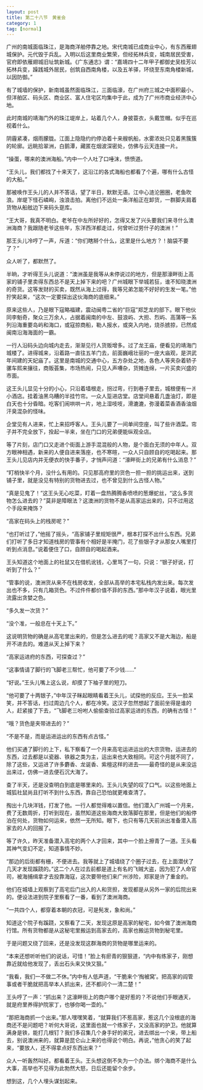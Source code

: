 ```yaml
---
layout: post
title: 第二十八节　黄雀会
category: 1
tag: [normal]
---
```


广州的南城面临珠江，是海商洋舶停靠之地。宋代南城已成商业中心，有东西雁翅城保护。元代毁于兵乱。入明以后这里商业繁荣，但经拓林兵变，城南居民受害，官府即依雁翅城旧址筑新城。《广东通志》谓：“嘉靖四十二年甲子都御史吴桂芳以拓林兵变，躁践城外居民，创筑自西南角楼，以及五羊驿，环绕至东南角楼新城，以因防御。”

有了城墙的保护，新南城虽然面临珠江，三面临濠，在广州府三城之中面积最小，但洋舶区、码头区、商业区、富人住宅区均集中于此，成为了广州市商业经济中心地。

此时南城的靖海门外的珠江堤岸上，站着几个人，身披蓑衣，头戴笠帽。似乎在巡视着什么。

阴霾紧凑，烟雨朦胧。江面上隐隐约约停泊着十来艘帆船，水雾浓处只见着黑簇簇的轮廓。远眺拾翠洲，白鹅潭，藏匿在烟波深密处，仿佛与云天连接一片。

“操蛋，哪来的澳洲海船。”内中一个人吐了口唾沫，愤愤道。

“王头儿，我们都找了十来天了，这沿江的各式海船也都看了个遍，哪有什么古怪的大船。”

那被唤作王头儿的人并不答话，望了半日，默默无语。江中心涟沦圈圈，老鱼吹浪。岸堤下怪石嶙峋，浊浪击拍。离他们不远处一条洋船正在卸货，一群脚夫肩着货物从船舷边下来码头趸库。

“王大哥，我真不明白。老爷在中左所好好的，怎得又发了兴头要我们来寻什么澳洲海商？我跟随老爷这些年，东洋西洋都走过，何曾听过劳什子的澳洲！”

那王头儿冷哼了一声，斥道：“你们瞎掰个什么，这里是什么地方？！脑袋不要了？”

众人听了，都默然了。

半晌，才听得王头儿说道：“澳洲虽是我等从未停说过的地方，但是那濠畔街上高家的铺子里卖得东西总不是天上掉下来的吧？广州城眼下举城若狂，谁不知晓澳洲的奇货。这等发财的买卖，既然从海上过得，我等兄弟怎能不好好的生发一笔。”他狞笑起来，“这次一定要探出这伙海商的底细来。”

原来这些人，乃是眼下寇略福建，震动闽粤二省的“巨寇”郑芝龙的部下。眼下他伙同李魁奇，聚众三万余人，占据着闽南的中左、鼓浪屿、大担、烈屿、高蒲等一系列沿海重要岛屿和海口，或寇掠商船，勒人报水，或突入内地，烧杀掳掠，已然成闽南沿海海面的一霸。

一行人沿码头边向城内走去，渐渐见行人货贩增多。过了龙王庙，便看见的靖海门城楼了。进得城来，沿着路一直往五羊门去，前面巍峨壮丽的一座大庙观，是洪武年间建的天妃庙了。这里是南城的交通中心，五方杂处之地，各色人等夹杂着轿子骡车熙来攘往，商贩荟集，市场热闹，只见人声嘈杂，货摊连绵，一片买卖兴盛的市面。

这王头儿显见十分的小心，只沿着墙根走，拐过弯，行到巷子里去，城根便有一爿小酒店。挂着油黑乌糟的半挂竹帘。一众人踅进店堂。店堂间悬着几盏油灯，即是白天也十分昏暗。吃客们闹哄哄一片，地上湿吱吱，滑漉漉，弥漫着菜香酒香油烟汗臭混杂的怪味。

企堂见有人进来，忙上来招呼客人。王头儿要了一间单间空座，叫了些许酒菜。帘子并不完全放下，拴起一半来，坐在门口的兄弟便能纵观全店。

等了片刻，店门口又走进个街面上游手混混般的人物，是个面白无须的中年人。双方眼神相遇，新来的人便自进来落座，也不寒暄，一众人只自顾自的吃喝起来。那王头儿见店内并无便衣的快手番子，才悄声问道：“濠畔街上的兄弟有什么消息？”

“盯梢快半个月，没什么有用的。只见那高府里的货色一担一担的挑运出来，送到铺子里，就是没见有特别的货物进去过，也不曾见到什么古怪人物。”

“真是见鬼了！”这王头无心吃菜，盯着一盘热腾腾香喷喷的葱爆蛇丝，“这么多货物怎么进去的？”莫非是障眼法？这澳洲的货物不是从高家运出来的，只不过用这个手段来掩饰？

“高家在码头上的栈房呢？”

“也打听过了，”他摇了摇头，“高家铺子里规矩很严，根本打探不出什么东西。兄弟们打听了多日才知道栈房的管事有个相好是半掩门，花了些银子才从那女人嘴里打听到点消息。”说着便住了口，自顾自的喝起酒来。

王头知道这个地面上的社鼠又在借机讹钱，心里骂了一句，只说：“银子好说，打听到了什么？”

“管事的说，澳洲货从来不在栈房收发，全部从高举的本宅私栈内发出来。每次发出也不多，只有几箱货色。不过件件都价值不菲的东西。”那中年汉子说着，眼光里流露出贪婪之色。

“多久发一次货？”

“没个准，一般总在十天上下。”

这说明货物的确是从高宅里出来的，但是怎么进去的呢？高家又不是大海边，船是开不进去的。难道从天上掉下来？

“高家运进府的东西，可探查过？”

“这事情请了脚行的飞脚老三帮忙，他可要了不少钱……”

“好说。”王头儿嘴上这么说，却摸了下袖子里的短刀。

“他可要了十两银子，”中年汉子眯起眼睛看着王头儿，试探他的反应。王头一脸呆笑，并不答话，扫过周边几个人，都在冷笑。这汉子忽然想起了面前坐得是谁的人，赶紧接了下去，“飞脚老三吩咐人偷偷查验过高家运进的东西，的确有古怪！”

“哦？货色是夹带进去的？”

“不是不是，而是运进运出的东西有点古怪。”

他们买通了脚行的上下，私下察看了一个月来高宅运进运出的大宗货物，运进去的东西，过去都是以瓷器、铁器之类为主，运出来也大致相同。可这个月就不同了，除了这些，又运进了许多麝香、龙诞香、紫檀这样的进去――最奇怪的是从来没运出来过，仿佛一进去便石沉大海了。

查了半天，还是没查明白到底是哪里来的。王头儿失望的叹了口气。以这些地面上城狐社鼠尚且打听不到什么东西，靠自己恐怕就更难查清了。

掏出十几块洋钱，打发了他。一行人都觉得难以置信。他们潜入广州城一个月来，费了无数周折，打听到现在，虽然知道这些海商大致落脚在那里，但是他们的船停泊在何处，货物如何运来，依然一无所知。眼下，也只有等几天前派出准备潜入高家去的人的回报了。

等了许久，昨天准备潜入高宅的两个人才回来，其中一个脸上擦青了一道。王头看其神气变幻不定，知道事情不妙。

“那边的后街都有栅，不便进去。我等就上了城墙绕了个圈子过去，在上面潜伏了几天才发现蹊跷的。”这二个人在过去前都是道上有名的飞贼大盗，因为犯了人命官司，被海捕缉拿才去投靠海寇，这次要带他们来广州涉险，郑家是许了重金的。

他们在城墙上观察到了高宅后门出入的人和货担，发现都是从另外一家的后院出来的。便设法进到院子里察看了一番，看到了澳洲海商。

“一共四个人，都穿着本朝的衣冠，可是髡发，象和尚。”

知道这个院子有蹊跷，又察看了二天，发现这原是高家的秘宅，如今做了澳洲海商行馆。所有货物都是从这秘宅里搬运到高家去的，高家也搬运货物到秘宅里。

于是问题又绕了回来，还是没发现这群海商的货物是哪里运来的。

“本来还想听听他们的说话，可惜！”脸上有瘀青的狠狠道，“内中有练家子，刚想靠近就给他发现了，丢出石头来又快又狠。”

“我看，我们一不做二不休。”内中有人低声道，“干脆来个‘掏被窝’。把高家的阎管事或者干脆就把高举本人抓出来，还不都问个一清二楚！”

王头哼了一声：“抓出来？这濠畔街上的商户哪个是好惹的？不说他们手眼通天，就是府里养得护院家丁，也够你喝一壶的。”

“那把海商抓一个出来。”那人嘿嘿笑着，“就算我们不惹高家，惹这几个没根底的海商还不是问题吧？听何大哥说，这里面也就一个练家子，又没高家的护卫。他就算满身是铁，能打几根钉？我们多召集几个身手好的弟兄，进去绑出一个来，带上船去，别说澳洲来的，就算是昆仑山上来的也得说个明白。再说，”他贪心的笑了起来，“要放人，还不得拿点好东西出来？”

众人一听轰然叫好。都看着王头。王头想这倒不失为一个办法。绑个海商不是什么大事，高举也不见得为此勃然大怒，日后还能留个余步。

想到这，几个人埋头谋划起来。
